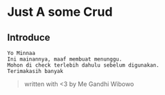# Just A some Crud

## Introduce

```
Yo Minnaa
Ini mainannya, maaf membuat menunggu.
Mohon di check terlebih dahulu sebelum digunakan.
Terimakasih banyak
```


> written with <3 by Me Gandhi Wibowo

